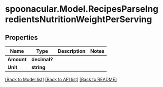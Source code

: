# spoonacular.Model.RecipesParseIngredientsNutritionWeightPerServing
## Properties

Name | Type | Description | Notes
------------ | ------------- | ------------- | -------------
**Amount** | **decimal?** |  | 
**Unit** | **string** |  | 

[[Back to Model list]](../README.md#documentation-for-models) [[Back to API list]](../README.md#documentation-for-api-endpoints) [[Back to README]](../README.md)


